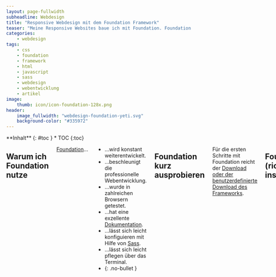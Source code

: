 ```yaml
---
layout: page-fullwidth
subheadline: Webdesign
title: "Responsive Webdesign mit dem Foundation Framework"
teaser: "Meine Responsive Websites baue ich mit Foundation. Foundation ist ein wunderbarer Werkzeugkasten, der aus HTML, CSS und Javascript-Funktionen besteht. Die Entwicklung von Responsive Webdesigns macht mit Foundation unglaublich Spaß und produziert professionelle Ergebnisse."
categories:
    - webdesign
tags:
    - css
    - foundation
    - framework
    - html
    - javascript
    - sass
    - webdesign
    - webentwicklung
    - artikel
image:
    thumb: icon/icon-foundation-128x.png
header:
    image_fullwidth: "webdesign-foundation-yeti.svg"
    background-color: "#335972"
---
```

<div class="row">
<div class="medium-5 medium-push-7 columns" markdown="1">
<div class="panel radius" markdown="1">
**Inhalt**
{: #toc }
*  TOC
{:toc}
</div>
</div><!-- /.medium-5.columns -->



<div class="medium-7 medium-pull-5 columns" markdown="1">

## Warum ich Foundation nutze

[Foundation][1]&#8230;

* &#8230;wird konstant weiterentwickelt.
* &#8230;beschleunigt die professionelle Webentwicklung.
* &#8230;wurde in zahlreichen Browsern getestet.
* &#8230;hat eine exzellente [Dokumentation][2].
* &#8230;lässt sich leicht konfiguieren mit Hilfe von [Sass][3].
* &#8230;lässt sich leicht pflegen über das Terminal.
* {: .no-bullet }

## Foundation kurz ausprobieren

Für die ersten Schritte mit Foundation reicht der [Download oder der benutzerdefinierte Download des Frameworks][4].

## Foundation (richtig) installieren

Foundation macht erst richtig Spaß, wenn man das [Terminal][5] (Mac) nutzt, um anschließend die CSS-Datei mittels [Sass][3] zusammenschrauben zu lassen. Um Foundation zu installieren, tippt man die folgenden Befehle rein. Je nachdem, wie der eigene Rechner konfiguriert ist, muss man erst die Installation über das eigene Passwort erlauben. Dafür ist der Befehl `sudo` notwendig.

Da Foundation seit Version 5 die Kompenenten und Bestandteile des Frameworks mit Hilfe von Bower organisiert, muss man zuerst Bower installieren. Zuvor muss man die folgende Software auf seinem Rechner installieren. Das ist zu Anfang zwar ein wenig Arbeit, die sich später aber definitiv auszahlt.

*   Git
*   Ruby 1.9+
*   NodeJS

### Bower installieren

`sudo npm install -g bower grunt-cli`

### Foundation Gem installieren

`gem install foundation`

## Neues Foundation-Projekt anlegen

Um ein neues Projekt anzulegen, öffnet man einfach im Terminal das Verzeichnis, in welchem ein neues Projekt initiiert werden soll. Dann tippt man in die Kommandozeile folgenden Befehl, der das Projekt aufsetzt:

`foundation new NEUES_PROJEKT`

## Foundation-Projekte aktualisieren

Dank der neuen Methode per Bower, aktualisiert man Foundation-Projekte einfach und unkompliziert, indem man mit `cd` in das Projekt-Verzeichnis wechselt und mit dem Foundation-Befehl das Projekt aktualisiert:

`cd MEIN_Projekt`  
`foundation update`

## Loslegen mit Foundation

Wurde das Projekt angelegt, öffnet man einfach seinen Editor und öffnet im Verzeichnis die `index.html`-Seite. Diese hilft bei den ersten Schritten. Für weitere Informationen für Kompenenten, Attribute und Styles schaut Ihr in das [Foundation Manual][2].

 [1]: http://foundation.zurb.com
 [2]: http://foundation.zurb.com/docs/index.html
 [3]: http://mo.phlow.de/sass-compass/
 [4]: http://foundation.zurb.com/develop/download.html
 [5]: {{ site.url }}/terminal/


</div><!-- /.medium-7.columns -->
</div><!-- /.row -->
